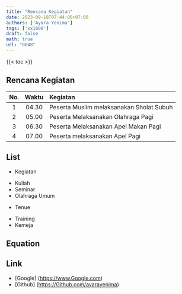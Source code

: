 ```yaml
---
title: "Rencana Kegiatan"
date: 2023-09-18T07:44:00+07:00
authors: ['Ayara Yenima']
tags: ['xx1000']
draft: false
math: true
url: "0048"
---
```

{{< toc >}}

## Rencana Kegiatan
No. | Waktu | Kegiatan
:-: | :-:| :-
1| 04.30 | Peserta Muslim melaksanakan Sholat Subuh
2| 05.00 | Peserta Melaksanakan Olahraga Pagi
3| 06.30 | Peserta Melaksanakan Apel Makan Pagi
4| 07.00 | Peserta melaksanakan Apel Pagi

## List
+ Kegiatan
 - Kuliah
 - Seminar
 - Olahraga Umum
+ Tenue
 - Training
 - Kemeja

## Equation


## Link
+ [Google] (https://www.Google.com)
+ [Github] (https://Github.com/ayarayenima)

